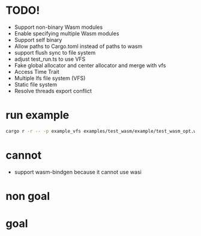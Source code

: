 # TODO!
- Support non-binary Wasm modules
- Enable specifying multiple Wasm modules
- Support self binary
- Allow paths to Cargo.toml instead of paths to wasm
- support flush sync to file system
- adjust test_run.ts to use VFS
- Fake global allocator and center allocator and merge with vfs
- Access Time Trait
- Multiple lfs file system (VFS)
- Static file system
- Resolve threads export conflict

# run example
```bash
cargo r -r -- -p example_vfs examples/test_wasm/example/test_wasm_opt.wasm
```

# cannot
- support wasm-bindgen
  because it cannot use wasi

# non goal

# goal
